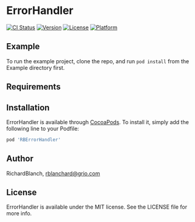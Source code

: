 # ErrorHandler

[![CI Status](https://img.shields.io/travis/RichardBlanch/ErrorHandler.svg?style=flat)](https://travis-ci.org/RichardBlanch/ErrorHandler)
[![Version](https://img.shields.io/cocoapods/v/ErrorHandler.svg?style=flat)](https://cocoapods.org/pods/ErrorHandler)
[![License](https://img.shields.io/cocoapods/l/ErrorHandler.svg?style=flat)](https://cocoapods.org/pods/ErrorHandler)
[![Platform](https://img.shields.io/cocoapods/p/ErrorHandler.svg?style=flat)](https://cocoapods.org/pods/ErrorHandler)

## Example

To run the example project, clone the repo, and run `pod install` from the Example directory first.

## Requirements

## Installation

ErrorHandler is available through [CocoaPods](https://cocoapods.org). To install
it, simply add the following line to your Podfile:

```ruby
pod 'RBErrorHandler'
```

## Author

RichardBlanch, rblanchard@grio.com

## License

ErrorHandler is available under the MIT license. See the LICENSE file for more info.
